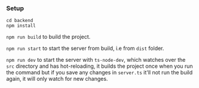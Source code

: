 ### Setup

```
cd backend
npm install
```

`npm run build` to build the project.

`npm run start` to start the server from build, i.e from `dist` folder.

`npm run dev` to start the server with `ts-node-dev`, which watches over the `src` directory and has hot-reloading, it builds the project once when you run the command but if you save any changes in `server.ts` it'll not run the build again, it will only watch for new changes.
